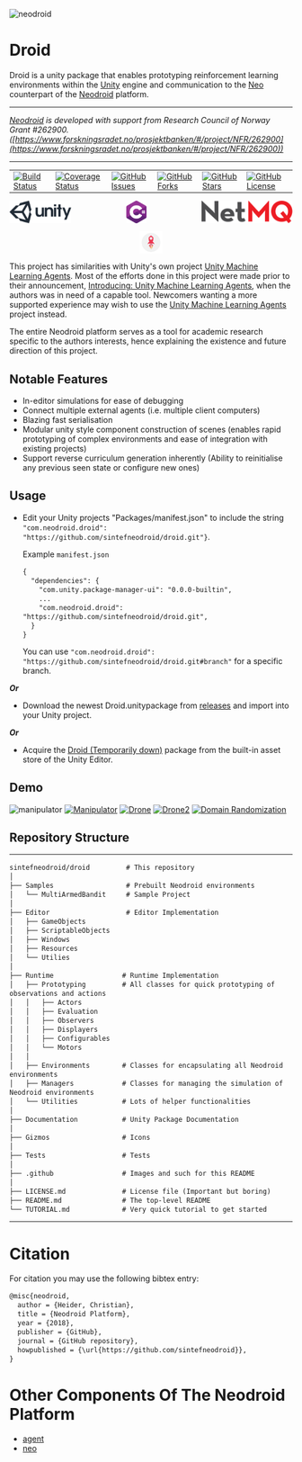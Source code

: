![neodroid](.github/images/header.png)

# Droid

Droid is a unity package that enables prototyping reinforcement learning environments within the [Unity](https://unity3d.com/) engine and communication to the [Neo](https://github.com/sintefneodroid/neo) counterpart of the [Neodroid](https://github.com/sintefneodroid) platform.

---

_[Neodroid](https://github.com/sintefneodroid) is developed with support from Research Council of Norway Grant #262900. ([https://www.forskningsradet.no/prosjektbanken/#/project/NFR/262900](https://www.forskningsradet.no/prosjektbanken/#/project/NFR/262900))_

---


<table>
  <tr>
    <td>
      <a href='https://travis-ci.org/sintefneodroid/droid'>
        <img src='https://travis-ci.org/sintefneodroid/droid.svg?branch=master' alt='Build Status' />
      </a>
    </td>
    <td>
      <a href='https://coveralls.io/github/sintefneodroid/droid?branch=master'>
        <img src='https://coveralls.io/repos/github/sintefneodroid/droid/badge.svg?branch=master' alt='Coverage Status' />
      </a>
    </td>
    <td>
      <a href='https://github.com/sintefneodroid/droid/issues'>
        <img src='https://img.shields.io/github/issues/sintefneodroid/droid.svg?style=flat' alt='GitHub Issues' />
      </a>
    </td>
    <td>
      <a href='https://github.com/sintefneodroid/droid/network'>
        <img src='https://img.shields.io/github/forks/sintefneodroid/droid.svg?style=flat' alt='GitHub Forks' />
      </a>
    </td>
      <td>
      <a href='https://github.com/sintefneodroid/droid/stargazers'>
        <img src='https://img.shields.io/github/stars/sintefneodroid/droid.svg?style=flat' alt='GitHub Stars' />
      </a>
    </td>
      <td>
      <a href='https://github.com/sintefneodroid/droid/blob/master/LICENSE.md'>
        <img src='https://img.shields.io/github/license/sintefneodroid/droid.svg?style=flat' alt='GitHub License' />
      </a>
    </td>
  </tr>
</table>

<p align="center" width="100%">
  <a href="https://unity3d.com/">
    <img alt="unity" src=".github/images/unity.svg" height="40" align="left">
  </a>
  <a href="https://docs.microsoft.com/en-us/dotnet/csharp/index">
    <img alt="csharp" src=".github/images/csharp.svg" height="40" align="center">
  </a>
  <a href="https://github.com/zeromq/netmq">
    <img alt="netmq" src=".github/images/netmq.svg" height="40" align="right">
  </a>
</p>
<p align="center" width="100%">
  <a href="https://github.com/google/flatbuffers">
    <img alt="flatbuffers" src=".github/images/flatbuffers.svg" height="40" align="center">
  </a>
</p>

This project has similarities with Unity's own project [Unity Machine Learning Agents](https://github.com/Unity-Technologies/ml-agents). Most of the efforts done in this project were made prior to their announcement, [Introducing: Unity Machine Learning Agents](https://blogs.unity3d.com/2017/09/19/introducing-unity-machine-learning-agents/), when the authors was in need of a capable tool. Newcomers wanting a more supported experience may wish to use the [Unity Machine Learning Agents](https://github.com/Unity-Technologies/ml-agents) project instead.

The entire Neodroid platform serves as a tool for academic research specific to the authors interests, hence explaining the existence and future direction of this project.

## Notable Features

- In-editor simulations for ease of debugging
- Connect multiple external agents (i.e. multiple client computers)
- Blazing fast serialisation <!-- (see [benchmark](.github/BENCHMARK.MD)) -->
- Modular unity style component construction of scenes (enables rapid prototyping of complex
environments and ease of integration with existing projects)
- Support reverse curriculum generation inherently
(Ability to reinitialise any previous seen state or configure new ones)

## Usage

- Edit your Unity projects "Packages/manifest.json" to include the string 
  `"com.neodroid.droid": "https://github.com/sintefneodroid/droid.git"}`.
  
  Example `manifest.json`
  ````
  {
    "dependencies": {
      "com.unity.package-manager-ui": "0.0.0-builtin",
      ...
      "com.neodroid.droid": "https://github.com/sintefneodroid/droid.git",
    }
  }
  ````
  You can use `"com.neodroid.droid": "https://github.com/sintefneodroid/droid.git#branch"` for a specific branch.

***Or***

- Download the newest Droid.unitypackage from [releases](https://github.com/sintefneodroid/droid/releases) and import into your Unity project.

***Or***

- Acquire the [Droid (Temporarily down)](http://u3d.as/14cC) package from the built-in asset store of the Unity Editor.

## Demo
<!--![droid](.github/images/neodroid.png)
![lunarlander](.github/images/lunarlander.png)
-->
![manipulator](.github/images/animated.gif)
[![Manipulator](https://img.youtube.com/vi/niYacuKt8cs/0.jpg)](https://www.youtube.com/watch?v=niYacuKt8cs)
[![Drone](https://img.youtube.com/vi/PVc5T_YIHdk/0.jpg)](https://www.youtube.com/watch?v=PVc5T_YIHdk)
[![Drone2](https://img.youtube.com/vi/c6IDgzMhGNk/0.jpg)](https://www.youtube.com/watch?v=c6IDgzMhGNk)
[![Domain Randomization](https://img.youtube.com/vi/d13xndC4BAk/0.jpg)](https://www.youtube.com/watch?v=d13xndC4BAk)

## Repository Structure
---
<!--        ├  └  ─  │        -->
    sintefneodroid/droid         # This repository
    │
    ├── Samples                  # Prebuilt Neodroid environments
    │   └── MultiArmedBandit     # Sample Project
    │
    ├── Editor                   # Editor Implementation
    │   ├── GameObjects
    │   ├── ScriptableObjects
    │   ├── Windows
    │   ├── Resources
    │   └── Utilies
    │
    ├── Runtime                 # Runtime Implementation
    │   ├── Prototyping         # All classes for quick prototyping of observations and actions
    │   │   ├── Actors
    │   │   ├── Evaluation
    │   │   ├── Observers
    │   │   ├── Displayers
    │   │   ├── Configurables
    │   │   └── Motors
    │   │
    │   ├── Environments        # Classes for encapsulating all Neodroid environments
    │   ├── Managers            # Classes for managing the simulation of Neodroid environments
    │   └── Utilities           # Lots of helper functionalities
    │
    ├── Documentation           # Unity Package Documentation
    │
    ├── Gizmos                  # Icons
    │
    ├── Tests                   # Tests
    │
    ├── .github                 # Images and such for this README
    │
    ├── LICENSE.md              # License file (Important but boring)
    ├── README.md               # The top-level README
    └── TUTORIAL.md             # Very quick tutorial to get started
---

# Citation

For citation you may use the following bibtex entry:
````
@misc{neodroid,
  author = {Heider, Christian},
  title = {Neodroid Platform},
  year = {2018},
  publisher = {GitHub},
  journal = {GitHub repository},
  howpublished = {\url{https://github.com/sintefneodroid}},
}
````
# Other Components Of The Neodroid Platform
- [agent](https://github.com/sintefneodroid/agent)
- [neo](https://github.com/sintefneodroid/neo)
